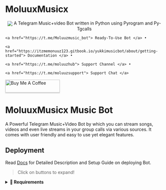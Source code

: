 # MoluuxMusicx
<p align="center"><img src="https://te.legra.ph/file/92dd93f98c61c63c6f100.jpg" 
<h4 align="center">
A Telegram Music+video Bot written in Python using Pyrogram and Py-Tgcalls 

</h4>

<p align="center">

    <a href="https://t.me/Moluuzmusic_bot"> Ready-To-Use Bot </a> •

    <a href="https://itzmemonuuz123.gitbook.io/yukkimusicbot/about/getting-started"> Documentation </a> •

    <a href="https://t.me/moluuzhub"> Support Channel </a> •

    <a href="https://t.me/moluuzsupport"> Support Chat </a> 

</p>

<p align="center">

   <a href="https://www.buymeacoffee.com/notreallysy" target="_blank"><img src="https://www.buymeacoffee.com/assets/img/custom_images/black_img.png" alt="Buy Me A Coffee" style="height: 41px !important;width: 174px !important;box-shadow: 0px 3px 2px 0px rgba(190, 190, 190, 0.5) !important;-webkit-box-shadow: 0px 3px 2px 0px rgba(190, 190, 190, 0.5) !important;" ></a>

</p>

    

# MoluuxMusicx Music Bot

A Powerful Telegram Music+Video Bot by which you can stream songs, videos and even live streams in your group calls via various sources. It comes with  user friendly and easy to use yet elegant features.

## Deployment

Read [Docs](https://itzmemonuuz123.gitbook.io/yukkimusicbot/deployment/requirements) for Detailed Description and Setup Guide on deploying Bot.

> Click on buttons to expand!

<details>

<summary><b>🔗 Requirements</b></summary>

<br>

    

- [Python3.9](https://www.python.org/downloads/release/python-390/)

- [Telegram API Key](https://docs.pyrogram.org/intro/setup#api-keys)

- [Telegram Bot Token](https://t.me/botfather)

- [MongoDB URI](https://telegra.ph/How-To-get-Mongodb-URI-04-06)

- [Pyrogram String Session](https://.gitbook.io/yukkimusicbot/deployment/string-session)

    
